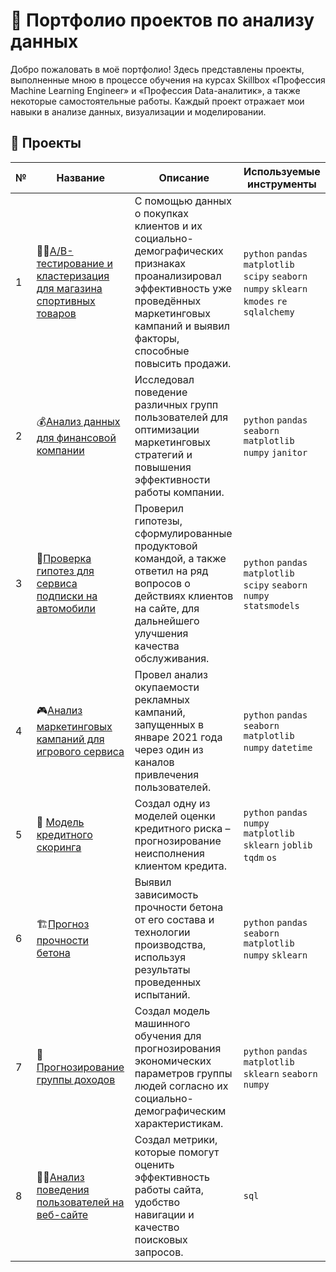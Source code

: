 # 💼 Портфолио проектов по анализу данных

Добро пожаловать в моё портфолио! Здесь представлены проекты, выполненные мною в процессе обучения на курсах Skillbox «Профессия Machine Learning Engineer» и «Профессия Data-аналитик», а также некоторые самостоятельные работы. Каждый проект отражает мои навыки в анализе данных, визуализации и моделировании.

## 📂 Проекты

|№| Название | Описание| Используемые инструменты|
|-----------|-----------|-----------|-----------|
|1| 🏃‍♀️[A/B-тестирование и кластеризация для магазина спортивных товаров](sporting_store/)| C помощью данных о покупках клиентов и их социально-демографических признаках проанализировал эффективность уже проведённых маркетинговых кампаний и выявил факторы, способные повысить продажи.|`python` `pandas` `matplotlib` `scipy` `seaborn` `numpy` `sklearn` `kmodes` `re` `sqlalchemy`|
|2| 💰[Анализ данных для финансовой компании](fintech_ltv/)| Исследовал поведение различных групп пользователей для оптимизации маркетинговых стратегий и повышения эффективности работы компании.| `python` `pandas` `seaborn` `matplotlib` `numpy` `janitor`|
|3| 🚗[Проверка гипотез для сервиса подписки на автомобили](car_subscription/) | Проверил гипотезы, сформулированные продуктовой командой, а также ответил на ряд вопросов о действиях клиентов на сайте, для дальнейшего улучшения качества обслуживания.|`python` `pandas` `matplotlib` `scipy` `seaborn` `numpy` `statsmodels`|
|4| 🎮[Анализ маркетинговых кампаний для игрового сервиса](gamedev_marketing/) | Провел анализ окупаемости рекламных кампаний, запущенных в январе 2021 года через один из каналов привлечения пользователей. | `python` `pandas` `seaborn` `matplotlib` `numpy` `datetime`|
|5| 🤖 [Модель кредитного скоринга](credit_scoring/) | Cоздал одну из моделей оценки кредитного риска – прогнозирование неисполнения клиентом кредита.| `python` `pandas` `numpy` `matplotlib` `sklearn` `joblib` `tqdm` `os`|
|6| 🏗️[Прогноз прочности бетона](concrete_strength/) | Выявил зависимость прочности бетона от его состава и технологии производства, используя результаты проведенных испытаний. | `python` `pandas` `seaborn` `matplotlib` `numpy` `sklearn`|
|7| 💸[Прогнозирование группы доходов](income_group/) | Создал модель машинного обучения для прогнозирования экономических параметров группы людей согласно их социально-демографическим характеристикам. |`python` `pandas` `matplotlib` `sklearn` `seaborn` `numpy`|
|8| 🕵️‍♂️[Анализ поведения пользователей на веб-сайте](metrics/) | Создал метрики, которые помогут оценить эффективность работы сайта, удобство навигации и качество поисковых запросов. |`sql`|
